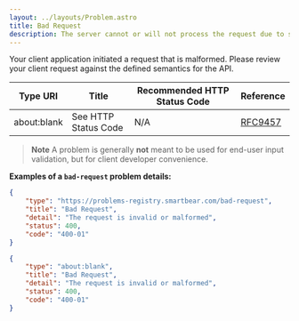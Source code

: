```yaml
---
layout: ../layouts/Problem.astro
title: Bad Request
description: The server cannot or will not process the request due to something that is perceived to be a client error (for example, malformed request syntax, invalid request message framing, or deceptive request routing).
---
```


Your client application initiated a request that is malformed. Please review your client request against the defined semantics for the API.

| Type URI | Title | Recommended HTTP Status Code | Reference |
|----------|-------|------------------------------|-----------|
|about:blank|See HTTP Status Code|N/A|[RFC9457](https://www.iana.org/go/rfc9457)|


> **Note** A problem is generally **not** meant to be used for end-user input validation, but for client developer convenience. 


**Examples of a `bad-request` problem details:**
```json
{
    "type": "https://problems-registry.smartbear.com/bad-request",
    "title": "Bad Request",
    "detail": "The request is invalid or malformed",
    "status": 400,
    "code": "400-01"    
}
```

```json
{
    "type": "about:blank",
    "title": "Bad Request",
    "detail": "The request is invalid or malformed",
    "status": 400,
    "code": "400-01"    
}
```
